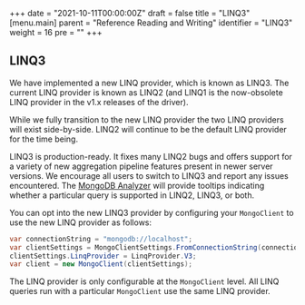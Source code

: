 +++
date = "2021-10-11T00:00:00Z"
draft = false
title = "LINQ3"
[menu.main]
  parent = "Reference Reading and Writing"
  identifier = "LINQ3"
  weight = 16
  pre = "<i class='fa'></i>"
+++

## LINQ3

We have implemented a new LINQ provider, which is known as LINQ3. The current LINQ provider is known as LINQ2 (and LINQ1 is the now-obsolete LINQ provider in the v1.x releases of the driver).

While we fully transition to the new LINQ provider the two LINQ providers will exist side-by-side. LINQ2 will continue to be the default LINQ provider for the time being.

LINQ3 is production-ready. It fixes many LINQ2 bugs and offers support for a variety of new aggregation pipeline features present in newer server versions. We encourage all users to switch to LINQ3 and report any issues encountered. The [MongoDB Analyzer](https://www.mongodb.com/docs/mongodb-analyzer/current/) will provide tooltips indicating whether a particular query is supported in LINQ2, LINQ3, or both.

You can opt into the new LINQ3 provider by configuring your `MongoClient` to use the new LINQ provider as follows:

```csharp
var connectionString = "mongodb://localhost";
var clientSettings = MongoClientSettings.FromConnectionString(connectionString);
clientSettings.LinqProvider = LinqProvider.V3;
var client = new MongoClient(clientSettings);
```

The LINQ provider is only configurable at the `MongoClient` level. All LINQ queries run with a particular `MongoClient` use the same LINQ provider.
